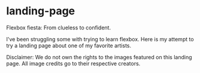 # landing-page

Flexbox fiesta: From clueless to confident.

I've been struggling some with trying to learn flexbox.
Here is my attempt to try a landing page about one of my favorite artists.

Disclaimer: We do not own the rights to the images featured on this landing page. All image credits go to their respective creators.